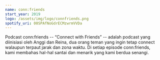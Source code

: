 ```yaml
---
name: conn:friends
start_year: 2019
logo: /assets/img/logo/connfriends.png
spotify_uri: 00SPAfNoGdrECMzwrmVVDa
---
```

Podcast conn:friends -- “Connect with Friends” -- adalah podcast yang diinisiasi oleh Anggi dan Reina, dua orang teman yang ingin tetap connect walaupun terpaut jarak dan zona waktu. Di setiap episode conn:friends, kami membahas hal-hal santai dan menarik yang kami berdua senangi.
